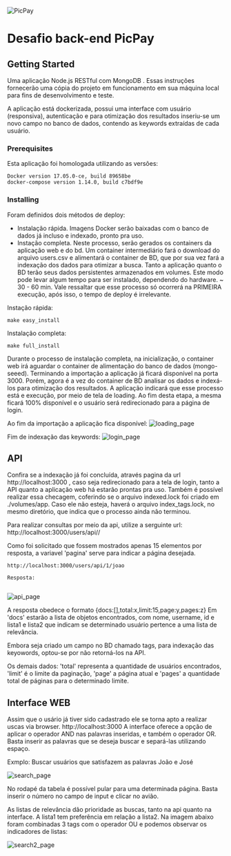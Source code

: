 ![PicPay](https://user-images.githubusercontent.com/1765696/26998603-711fcf30-4d5c-11e7-9281-0d9eb20337ad.png)

# Desafio back-end PicPay

## Getting Started
Uma aplicação Node.js RESTful com MongoDB .
Essas instruções fornecerão uma cópia do projeto em funcionamento em sua máquina local para fins de desenvolvimento e teste.

A aplicação está dockerizada, possui uma interface com usuário (responsiva), autenticação e para otimização dos resultados inseriu-se um novo campo no banco de dados, contendo as keywords extraídas de cada usuário.
### Prerequisites
Esta aplicação foi homologada utilizando as versões:
```
Docker version 17.05.0-ce, build 89658be
docker-compose version 1.14.0, build c7bdf9e
```

### Installing

Foram definidos dois métodos de deploy:
   - Instalação rápida. Imagens Docker serão baixadas com o banco de dados já incluso e indexado, pronto pra uso.
   - Instação completa. Neste processo, serão gerados os containers da aplicação web e do bd. Um container intermediário fará o download do arquivo users.csv e alimentará o container de BD, que por sua vez fará a indexação dos dados para otimizar a busca. Tanto a aplicação quanto o BD terão seus dados persistentes armazenados em volumes. Este modo pode levar algum tempo para ser instalado, dependendo do hardware. ~ 30 - 60 min. Vale ressaltar que esse processo só ocorrerá na PRIMEIRA execução, após isso, o tempo de deploy é irrelevante.


Instação rápida:
```
make easy_install
```

Instalação completa:
```
make full_install
```
Durante o processo de instalação completa, na inicialização, o container web irá aguardar o container de alimentação do banco de dados (mongo-seeed). Terminando a importação a aplicação já ficará disponível na porta 3000. Porém, agora é a vez do container de BD analisar os dados e indexá-los para otimização dos resultados. A aplicação indicará que esse processo está e execução, por meio de tela de loading. Ao fim desta etapa, a mesma ficará 100% disponível e o usuário será redirecionado para a página de login.

Ao fim da importação a aplicação fica disponível:
![loading_page](https://image.ibb.co/mY4945/Screenshot_from_2017_08_20_21_31_01.png)

Fim de indexação das keywords:
![login_page](https://image.ibb.co/hnmQBk/Screenshot_from_2017_08_20_21_52_45.png)

## API

Confira se a indexação já foi concluída, através pagina da url http://localhost:3000 , caso seja redirecionado para a tela de login, tanto a API quanto a aplicação web há estarão prontas pra uso. Também é possível realizar essa checagem, coferindo se o arquivo indexed.lock foi criado em ./volumes/app. Caso ele não esteja, haverá o arquivo index_tags.lock, no mesmo diretório, que indica que o processo ainda não terminou.

Para realizar consultas por meio da api, utilize a serguinte url: http://localhost:3000/users/api/<pagina>/<query>

Como foi solicitado que fossem mostrados apenas 15 elementos por resposta, a variavel 'pagina' serve para indicar a página desejada.
```
http://localhost:3000/users/api/1/joao

Resposta:


```
![api_page](https://image.ibb.co/bPstxQ/Screenshot_from_2017_08_20_21_59_46.png)


A resposta obedece o formato {docs:[],total:x,limit:15,page:y,pages:z}
Em 'docs' estarão a lista de objetos encontrados, com nome, username, id e lista1 e lista2 que indicam se determinado usuário pertence a uma lista de relevância.

Embora seja criado um campo no BD chamado tags, para indexação das keyowords, optou-se por não retorná-los na API.

Os demais dados: 'total' representa a quantidade de usuários encontrados, 'limit' é o limite da paginação, 'page' a página atual e 'pages' a quantidade total de páginas para o determinado limite.

## Interface WEB
Assim que o usário já tiver sido cadastrado ele se torna apto a realizar uscas via browser.
http://localhost:3000
A interface oferece a opção de aplicar o operador AND nas palavras inseridas, e também o operador OR.
Basta inserir as palavras que se deseja buscar e separá-las utilizando espaço.

Exmplo: Buscar usuários que satisfazem as palavras João e José

![search_page](https://image.ibb.co/fGkGj5/Screenshot_from_2017_08_20_21_31_45.png)

No rodapé da tabela é possível pular para uma determinada página. Basta inserir o número no campo de input e clicar no avião.

As listas de relevância dão prioridade as buscas, tanto na api quanto na interface. A lista1 tem preferência em relação a lista2. Na imagem abaixo foram combinadas 3 tags com o operador OU e podemos observar os indicadores de listas:

![search2_page](https://image.ibb.co/kW8SP5/Screenshot_from_2017_08_20_21_45_39.png)
